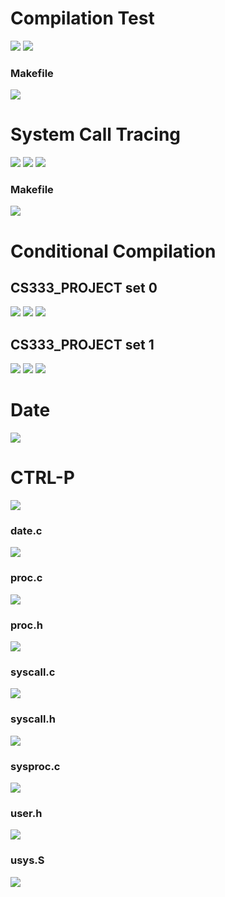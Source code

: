 # Compilation Test
![](testing-image/compilation-test/1.png)
![](testing-image/compilation-test/2.png)
### Makefile
![](testing-image/compilation-test/code.png)

# System Call Tracing
![](testing-image/syscall-tracing/1.png)
![](testing-image/syscall-tracing/2.png)
![](testing-image/syscall-tracing/3.png)
### Makefile
![](testing-image/syscall-tracing/code.png)

# Conditional Compilation
## CS333_PROJECT set 0
![](testing-image/conditional-compilation/set0/1.png)
![](testing-image/conditional-compilation/set0/2.png)
![](testing-image/conditional-compilation/set0/3.png)

## CS333_PROJECT set 1
![](testing-image/conditional-compilation/set1/1.png)
![](testing-image/conditional-compilation/set1/2.png)
![](testing-image/conditional-compilation/set1/3.png)

# Date
![](testing-image/date/1.png)

# CTRL-P
![](testing-image/CTRL-P.png)

### date.c
![](testing-image/date.c.png)

### proc.c
![](testing-image/proc.c.png)

### proc.h
![](testing-image/proc.h.png)

### syscall.c
![](testing-image/syscall.c.png)

### syscall.h
![](testing-image/syscall.h.png)

### sysproc.c
![](testing-image/sysproc.c.png)

### user.h
![](testing-image/user.h.png)

### usys.S
![](testing-image/usys.S.png)
